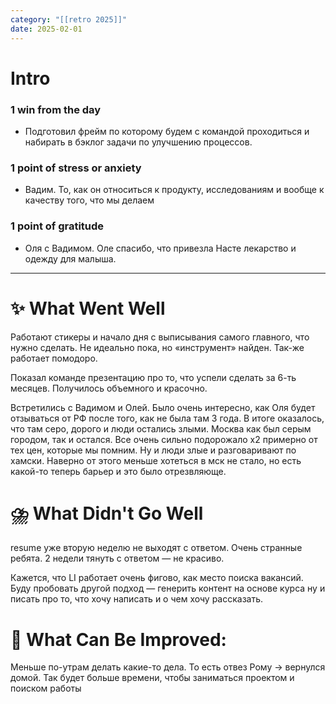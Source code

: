 ```yaml
---
category: "[[retro 2025]]"
date: 2025-02-01
---
```


# Intro
### 1 win from the day
- Подготовил фрейм по которому будем с командой проходиться и набирать в бэклог задачи по улучшению процессов. 
### 1 point of stress or anxiety
- Вадим. То, как он относиться к продукту, исследованиям и вообще к качеству того, что мы делаем
### 1 point of gratitude
- Оля с Вадимом. Оле спасибо, что привезла Насте лекарство и одежду для малыша. 
---
# **✨ What Went Well**

Работают стикеры и начало дня с выписывания самого главного, что нужно сделать. Не идеально пока, но «инструмент» найден.
Так-же работает помодоро. 

Показал команде презентацию про то, что успели сделать за 6-ть месяцев. Получилось объемного и красочно. 

Встретились с Вадимом и Олей. Было очень интересно, как Оля будет отзываться от РФ после того, как не была там 3 года. В итоге оказалось, что там серо, дорого и люди остались злыми. Москва как был серым городом, так и остался. Все очень сильно подорожало x2 примерно от тех цен, которые мы помним. Ну и люди злые и разговаривают по хамски. 
Наверно от этого меньше хотеться в мск не стало, но есть какой-то теперь барьер и это было отрезвляюще. 


#  **⛈️ What Didn't Go Well**

resume уже вторую неделю не выходят с ответом. Очень странные ребята. 2 недели тянуть с ответом — не красиво. 

Кажется, что LI работает очень фигово, как место поиска вакансий. Буду пробовать другой подход — генерить контент на основе курса ну и писать про то, что хочу написать и о чем хочу рассказать.  

# **💫 What Can Be Improved**:

Меньше по-утрам делать какие-то дела. То есть отвез Рому → вернулся домой. Так будет больше времени, чтобы заниматься проектом и поиском работы
